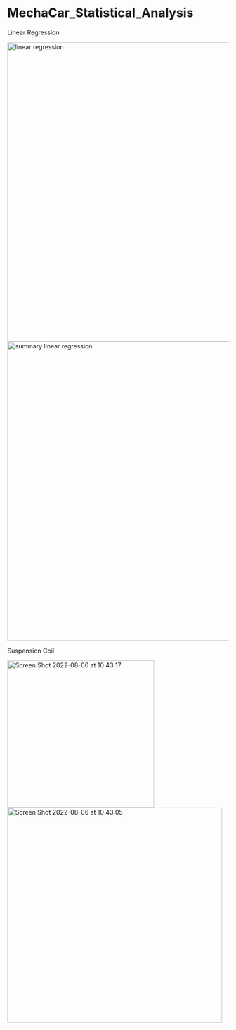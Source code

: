 # MechaCar_Statistical_Analysis

Linear Regression

<img width="680" alt="linear regression" src="https://user-images.githubusercontent.com/103851131/183259149-cc116365-6b6d-4b13-81ea-3dd37ba48698.png">

<img width="680" alt="summary linear regression" src="https://user-images.githubusercontent.com/103851131/183259152-982f1278-b374-4de6-9bb6-2c56c5072d85.png">


Suspension Coil

<img width="334" alt="Screen Shot 2022-08-06 at 10 43 17" src="https://user-images.githubusercontent.com/103851131/183260052-e6447ede-885c-4b75-9710-b90e686291d2.png">

<img width="489" alt="Screen Shot 2022-08-06 at 10 43 05" src="https://user-images.githubusercontent.com/103851131/183260059-084e36df-cde6-44cc-8f93-59549ba33569.png">
